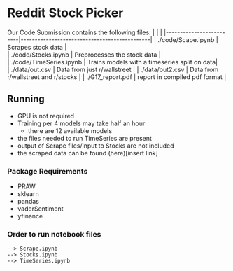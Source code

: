 # Reddit Stock Picker

Our Code Submission contains the following files:
|                         |                                              |
|-------------------------|----------------------------------------------|
| ./code/Scape.ipynb      | Scrapes stock data                           |    
| ./code/Stocks.ipynb     | Preprocesses the stock data                  |     
| ./code/TimeSeries.ipynb | Trains models with a timeseries split on data|         
| ./data/out.csv          | Data from just r/wallstreet                  |
| ./data/out2.csv         | Data from r/wallstreet and r/stocks          | 
| ./G17_report.pdf        | report in compiled pdf format                |  


## Running
- GPU is not required
- Training per 4 models may take half an hour
  - there are 12 available models
- the files needed to run TimeSeries are present
- output of Scrape files/input to Stocks are not included
- the scraped data can be found (here)[insert link]

### Package Requirements
- PRAW           
- sklearn        
- pandas         
- vaderSentiment 
- yfinance       


### Order to run notebook files
```
--> Scrape.ipynb
--> Stocks.ipynb
--> TimeSeries.ipynb
```